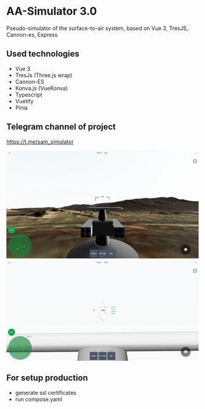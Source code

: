 # AA-Simulator 3.0

Pseudo-simulator of the surface-to-air system, based on Vue 3, TresJS, Cannon-es, Express

## Used technologies
- Vue 3
- TresJs (Three.js wrap)
- Cannon-ES
- Konva.js (VueKonva)
- Typescript
- Vuetify
- Pinia

## Telegram channel of project

https://t.me/sam_simulator

![image](/screenshot_1.png)
![image](/screenshot_2.png)

## For setup production

- generate ssl certificates
- run compose.yaml
